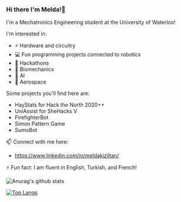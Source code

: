 ### Hi there I'm Melda!👋 

I'm a Mechatronics Engineering student at the University of Waterloo!

I'm interested in:
- ⚡ Hardware and circuitry
- 💻 Fun programming projects connected to robotics
- 💾 Hackathons
- 🦾 Biomechanics
- 🧠 AI
- 🚀 Aerospace

Some projects you'll find here are:
- HayStats for Hack the North 2020++
- UniAssist for SheHacks V
- FirefighterBot
- Simon Pattern Game
- SumoBot

📫 Connect with me here:
- https://www.linkedin.com/in/meldakiziltan/

⚡ Fun fact: I am fluent in English, Turkish, and French!

![Anurag's github stats](https://github-readme-stats.vercel.app/api?username=meldakiziltan&show_icons=true&theme=vue-dark&count_private=true&hide_title=true)


[![Top Langs](https://github-readme-stats.vercel.app/api/top-langs/?username=meldakiziltan&layout=compact&theme=vue-dark)](https://github.com/anuraghazra/github-readme-stats)
